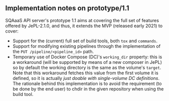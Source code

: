 ## Implementation notes on prototype/1.1

SQAaaS API server's prototype 1.1 aims at covering the full set of features offered by JePL-2.1.0, and thus, it extends the MVP (released early 2021) to cover:
- Support for the (current) full set of build tools, both `tox` and `commands`.
- Support for modifying existing pipelines through the implementation of the `PUT /pipeline/<pipeline_id>` path.
- Temporary use of Docker Compose (DC)'s `working_dir` property: this is a workaround (will be supported by means of a new composer in JePL) so by default the working directory is the same as the volume's `target`. Note that this workaround fetches this value from the first volume it is defined, so it is actually _just doable with single-volume DC definitions_. The rationale behind this implementation is to avoid the requirement (to be done by the end user) to chdir in the given repository when using the build tool.
